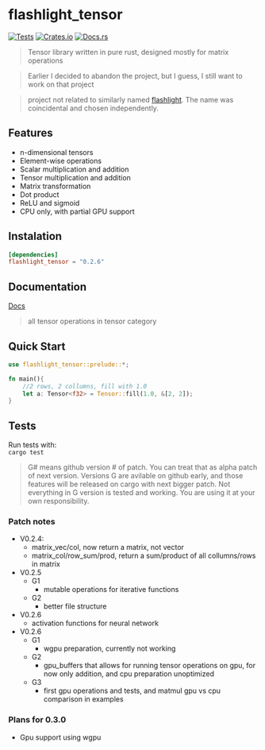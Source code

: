 # flashlight_tensor

[![Tests](https://github.com/Bejmach/flashlight_tensor/actions/workflows/rust.yml/badge.svg?event=push)](https://github.com/Bejmach/flashlight_tensor/actions/workflows/rust.yml)
[![Crates.io](https://img.shields.io/crates/v/flashlight_tensor.svg)](https://crates.io/crates/flashlight_tensor)
[![Docs.rs](https://docs.rs/flashlight_tensor/badge.svg)](https://docs.rs/flashlight_tensor)

> Tensor library written in pure rust, designed mostly for matrix operations  

> Earlier I decided to abandon the project, but I guess, I still want to work on that project

> project not related to similarly named [flashlight](https://github.com/flashlight/flashlight). The name was coincidental and chosen independently.

## Features
- n-dimensional tensors
- Element-wise operations
- Scalar multiplication and addition
- Tensor multiplication and addition
- Matrix transformation
- Dot product
- ReLU and sigmoid
- CPU only, with partial GPU support

## Instalation
```toml
[dependencies]
flashlight_tensor = "0.2.6"
```

## Documentation

[Docs](https://docs.rs/flashlight_tensor/latest/flashlight_tensor/)  
> all tensor operations in tensor category

## Quick Start
```rust
use flashlight_tensor::prelude::*;

fn main(){
    //2 rows, 2 collumns, fill with 1.0
    let a: Tensor<f32> = Tensor::fill(1.0, &[2, 2]);
}
```

## Tests
Run tests with:  
``cargo test``


> G# means github version # of patch. You can treat that as alpha patch of next version. Versions G are avilable on github early, and those features will be released on cargo with next bigger patch.
> Not everything in G version is tested and working. You are using it at your own responsibility.
### Patch notes
- V0.2.4:
  - matrix_vec/col, now return a matrix, not vector
  - matrix_col/row_sum/prod, return a sum/product of all collumns/rows in matrix
- V0.2.5
  - G1
    - mutable operations for iterative functions
  - G2
    - better file structure
- V0.2.6
  - activation functions for neural network
- V0.2.6
  - G1
    - wgpu preparation, currently not working
  - G2
    - gpu_buffers that allows for running tensor operations on gpu, for now only addition, and cpu preparation unoptimized
  - G3
    - first gpu operations and tests, and matmul gpu vs cpu comparison in examples

### Plans for 0.3.0
- Gpu support using wgpu
